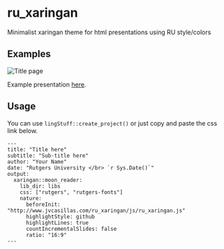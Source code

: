 # ru_xaringan

Minimalist xaringan theme for html presentations using RU style/colors

## Examples

![Title page](./img/ex/title_page.png)

Example presentation [here](http://www.jvcasillas.com/ru_xaringan/slides/index.html). 

## Usage

You can use ```lingStuff::create_project()``` or just copy and paste the css link below. 

```
---
title: "Title here"
subtitle: "Sub-title here"
author: "Your Name"
date: "Rutgers University </br> `r Sys.Date()`"
output:
  xaringan::moon_reader:
    lib_dir: libs
    css: ["rutgers", "rutgers-fonts"]
    nature:
      beforeInit: "http://www.jvcasillas.com/ru_xaringan/js/ru_xaringan.js"
      highlightStyle: github
      highlightLines: true
      countIncrementalSlides: false
      ratio: "16:9"
---
```
